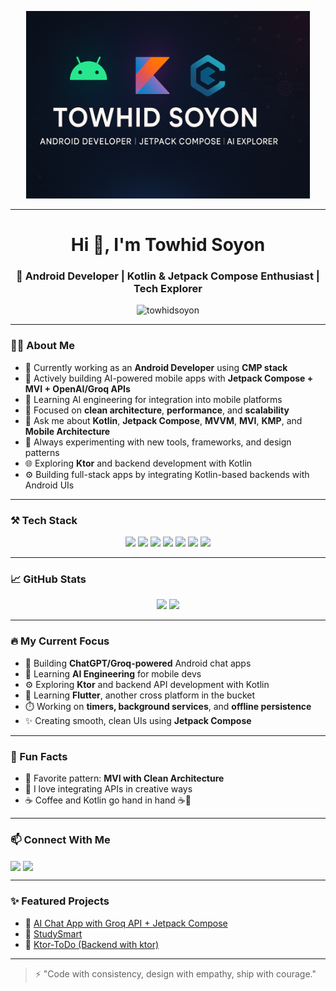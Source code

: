 <!-- Profile Header -->
<p align="center">
  <img src="https://raw.githubusercontent.com/towhidSoyon/towhidSoyon/main/image.png" alt="Banner" width="90%" height="300" />
</p>

---
<h1 align="center">Hi 👋, I'm Towhid Soyon</h1>
<h3 align="center">🚀 Android Developer | Kotlin & Jetpack Compose Enthusiast | Tech Explorer</h3>

<p align="center">
  <img src="https://komarev.com/ghpvc/?username=towhidsoyon&label=Profile%20views&color=0e75b6&style=flat" alt="towhidsoyon" />
</p>

---

### 🧑‍💻 About Me

- 💼 Currently working as an **Android Developer** using **CMP stack**
- 🔭 Actively building AI-powered mobile apps with **Jetpack Compose + MVI + OpenAI/Groq APIs**
- 🌱 Learning AI engineering for integration into mobile platforms
- 📱 Focused on **clean architecture**, **performance**, and **scalability**
- 💬 Ask me about **Kotlin**, **Jetpack Compose**, **MVVM**, **MVI**, **KMP**, and **Mobile Architecture**
- 🧠 Always experimenting with new tools, frameworks, and design patterns
- 🌐 Exploring **Ktor** and backend development with Kotlin
- ⚙️ Building full-stack apps by integrating Kotlin-based backends with Android UIs


---

### ⚒️ Tech Stack

<p align="center">
  <img src="https://img.shields.io/badge/Kotlin-7F52FF?style=for-the-badge&logo=kotlin&logoColor=white"/>
  <img src="https://img.shields.io/badge/Jetpack%20Compose-4285F4?style=for-the-badge&logo=android&logoColor=white"/>
  <img src="https://img.shields.io/badge/MVI-5C2D91?style=for-the-badge"/>
  <img src="https://img.shields.io/badge/OpenAI-412991?style=for-the-badge&logo=openai&logoColor=white"/>
  <img src="https://img.shields.io/badge/Groq%20API-ff005c?style=for-the-badge"/>
  <img src="https://img.shields.io/badge/Android%20Studio-3DDC84?style=for-the-badge&logo=androidstudio&logoColor=white"/>
  <img src="https://img.shields.io/badge/Firebase-ffca28?style=for-the-badge&logo=firebase&logoColor=black"/>
</p>

---

### 📈 GitHub Stats

<p align="center">
  <img src="https://github-readme-stats.vercel.app/api?username=towhidsoyon&show_icons=true&theme=tokyonight" width="47%"/>
  <img src="https://github-readme-streak-stats.herokuapp.com/?user=towhidsoyon&theme=tokyonight" width="47%"/>
</p>

---

### 🔥 My Current Focus

- 📲 Building **ChatGPT/Groq-powered** Android chat apps
- 🧠 Learning **AI Engineering** for mobile devs
- ⚙️ Exploring **Ktor** and backend API development with Kotlin
- 🧠 Learning **Flutter**, another cross platform in the bucket
- ⏱️ Working on **timers, background services**, and **offline persistence**
- ✨ Creating smooth, clean UIs using **Jetpack Compose**

---

### 🧩 Fun Facts

- 🎯 Favorite pattern: **MVI with Clean Architecture**
- 🔌 I love integrating APIs in creative ways
- ☕ Coffee and Kotlin go hand in hand ☕🧠

---

### 📫 Connect With Me

<p align="left">
  <a href="https://www.linkedin.com/in/towhid-soyon/" target="blank"><img align="center" src="https://img.shields.io/badge/LinkedIn-0077B5?style=for-the-badge&logo=linkedin&logoColor=white" /></a>
  <a href="mailto:towhidofficial692@gmail.com"><img align="center" src="https://img.shields.io/badge/Gmail-D14836?style=for-the-badge&logo=gmail&logoColor=white" /></a>
</p>

---

### ✨ Featured Projects

- 🔹 [AI Chat App with Groq API + Jetpack Compose]([https://github.com/towhidSoyon/your-chat-app-repo](https://github.com/towhidSoyon/GroqApp))
- 🔹 [StudySmart](https://github.com/towhidSoyon/neptune-mobile-app](https://github.com/towhidSoyon/StudySmart))
- 🔹 [Ktor-ToDo (Backend with ktor)]([https://github.com/towhidSoyon/your-cmp-demo-repo](https://github.com/towhidSoyon/ktor-ToDo))

---

> ⚡ "Code with consistency, design with empathy, ship with courage."
